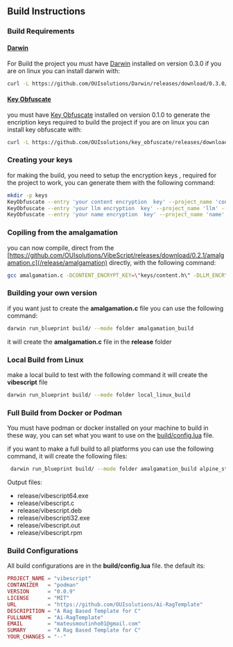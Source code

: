 ## Build Instructions

### Build Requirements 
#### [Darwin](https://github.com/OUIsolutions/Darwin)  
For Build the project you must have [Darwin](https://github.com/OUIsolutions/Darwin) installed on version 0.3.0
if you are on linux you can install darwin with:

```bash
curl -L https://github.com/OUIsolutions/Darwin/releases/download/0.3.0/darwin.out -o darwin.out && sudo chmod +x darwin.out &&  sudo  mv darwin.out /usr/bin/darwin

```
#### [Key Obfuscate](https://github.com/OUIsolutions/key_obfuscate)  
you must have [Key Obfuscate](https://github.com/OUIsolutions/key_obfuscate) installed on version 0.1.0  to generate the encription keys required to build the project
if you are on linux you can install key obfuscate with:

```bash
curl -L https://github.com/OUIsolutions/key_obfuscate/releases/download/0.0.1/KeyObfuscate.out -o KeyObfuscate  && sudo chmod +x  KeyObfuscate  && sudo mv KeyObfuscate  /bin/KeyObfuscate 
```


### Creating your keys
for making the build, you need to setup  the encryption keys , required for the project to work, you can generate them with the following command:
```bash
mkdir -p keys
KeyObfuscate --entry 'your content encryption  key' --project_name 'content' --output 'keys/content.h'
KeyObfuscate --entry 'your llm encryption  key' --project_name 'llm' --output 'keys/llm.h'
KeyObfuscate --entry 'your name encryption  key' --project_name 'name' --output 'keys/name.h'
```
### Copiling from the amalgamation
you can now compile, direct from the [https://github.com/OUIsolutions/VibeScript/releases/download/0.2.1/amalgamation.c](/release/amalgamation) directly, with the following command:
```bash
gcc amalgamation.c -DCONTENT_ENCRYPT_KEY=\"keys/content.h\" -DLLM_ENCRYPT_KEY=\"keys/llm.h\" -DNAME_ENCRYPT_KEY=\"keys/name.h\" -o vibescript
```

### Building your own version
if you want just to create the **amalgamation.c** file you can use the following command:
```bash
darwin run_blueprint build/ --mode folder amalgamation_build
```
it will create the **amalgamation.c** file in the **release** folder

### Local Build from Linux
make a local build to test with the following command it will create the **vibescript** file
```bash
darwin run_blueprint build/ --mode folder local_linux_build  

```

### Full Build from Docker or Podman
You must have podman or docker installed on your machine to build in these way, you can set what you want to use on the [build/config.lua](/build/config.lua) file.

if you want to make a full build to all platforms you can use the following command, it will create the following files:
```bash
 darwin run_blueprint build/ --mode folder amalgamation_build alpine_static_build windowsi32_build windows64_build rpm_static_build debian_static_build  
```

Output files:
- release/vibescript64.exe
- release/vibescript.c
- release/vibescript.deb
- release/vibescripti32.exe
- release/vibescript.out
- release/vibescript.rpm

### Build Configurations
All build configurations are in the **build/config.lua** file.
the default its: 
```lua
PROJECT_NAME = "vibescript"
CONTANIZER   = "podman"
VERSION      = "0.0.9"
LICENSE      = "MIT"
URL          = "https://github.com/OUIsolutions/Ai-RagTemplate"
DESCRIPITION = "A Rag Based Template for C"
FULLNAME     = "Ai-RagTemplate"
EMAIL        = "mateusmoutinho01@gmail.com"
SUMARY       = "A Rag Based Template for C"
YOUR_CHANGES = "--"
```


